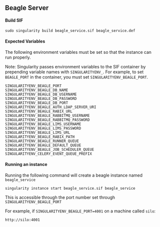 ## Beagle Server

#### Build SIF

```
sudo singularity build beagle_service.sif beagle_service.def
```

#### Expected Variables

The following environment variables must be set so that the instance can run properly.

Note: Singularity passes environment variables to the SIF container by prepending variable names with `SINGULARITYENV_`. For example, to set `BEAGLE_PORT` in the container, you must set `SINGULARITYENV_BEAGLE_PORT`.

```
SINGULARITYENV_BEAGLE_PORT
SINGULARITYENV_BEAGLE_DB_NAME
SINGULARITYENV_BEAGLE_DB_USERNAME
SINGULARITYENV_BEAGLE_DB_PASSWORD
SINGULARITYENV_BEAGLE_DB_PORT
SINGULARITYENV_BEAGLE_AUTH_LDAP_SERVER_URI
SINGULARITYENV_BEAGLE_RABIX_URL
SINGULARITYENV_BEAGLE_RABBITMQ_USERNAME
SINGULARITYENV_BEAGLE_RABBITMQ_PASSWORD
SINGULARITYENV_BEAGLE_LIMS_USERNAME
SINGULARITYENV_BEAGLE_LIMS_PASSWORD
SINGULARITYENV_BEAGLE_LIMS_URL
SINGULARITYENV_BEAGLE_RABIX_PATH
SINGULARITYENV_BEAGLE_RUNNER_QUEUE
SINGULARITYENV_BEAGLE_DEFAULT_QUEUE
SINGULARITYENV_BEAGLE_JOB_SCHEDULER_QUEUE
SINGULARITYENV_CELERY_EVENT_QUEUE_PREFIX
```

#### Running an instance

Running the following command will create a beagle instance named `beagle_service`
```
singularity instance start beagle_service.sif beagle_service
```

This is accessible through the port number set through `SINGULARITYENV_BEAGLE_PORT`

For example, if `SINGULARITYENV_BEAGLE_PORT=4001` on a machine called `silo`:

```
http://silo:4001
```
